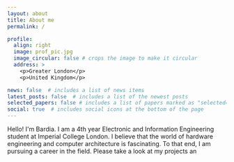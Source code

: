 ```yaml
---
layout: about
title: About me
permalink: /

profile:
  align: right
  image: prof_pic.jpg
  image_circular: false # crops the image to make it circular
  address: >
    <p>Greater London</p>
    <p>United Kingdom</p>

news: false  # includes a list of news items
latest_posts: false  # includes a list of the newest posts
selected_papers: false # includes a list of papers marked as "selected={true}"
social: true  # includes social icons at the bottom of the page
---
```

Hello! I'm Bardia. I am a 4th year Electronic and Information Engineering student at Imperial College London. I believe that the world of hardware engineering and computer architecture is fascinating. To that end, I am pursuing a career in the field. Please take a look at my projects an